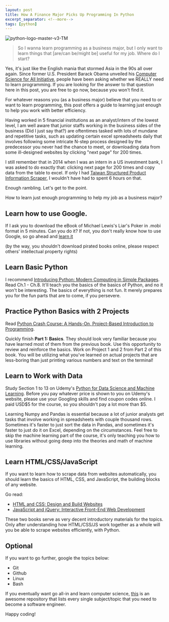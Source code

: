 ```yaml
---
layout: post
title: How A Finance Major Picks Up Programming In Python
excerpt_separator: <!--more-->
tags: [python]
---
```


![python-logo-master-v3-TM](https://user-images.githubusercontent.com/44837996/55782192-56fa6200-5ade-11e9-806e-b48fa0de937b.png)
<!--more-->

> So I wanna learn programming as a business major, but I only want to learn things that [are/can be/might be] useful for my job. Where do I start?

Yes, it's just like the English mania that stormed Asia in the 90s all over again. Since former U.S. President Barack Obama unveiled his [Computer Science for All Initiative](https://obamawhitehouse.archives.gov/blog/2016/01/30/computer-science-all), people have been asking whether we REALLY need to learn programming. If you are looking for the answer to that question here in this post, you are free to go now, because you won't find it.

For whatever reasons you (as a business major) believe that you need to or want to learn programming, this post offers a guide to learning just enough to help you work with better efficiency.

Having worked in 5 financial institutions as an analyst/intern of the lowest level, I am well aware that junior staffs working in the business sides of the business (Did I just say that?) are oftentimes tasked with lots of mundane and repetitive tasks, such as updating certain excel spreadsheets daily that involves following some intricate N-step process designed by the predecessor you never had the chance to meet, or downloading data from some ill-designed websites by clicking "next page" for 200 times.

I still remember that in 2014 when I was an intern in a US investment bank, I was asked to do exactly that: clicking next page for 200 times and copy data from the table to excel. If only I had [Taiwan Structured Product Information Scraper](https://github.com/jn8029/tdcc), I wouldn't have had to spent 6 hours on that.

Enough rambling. Let's get to the point.

How to learn just enough programming to help my job as a business major?


## Learn how to use Google.


If I ask you to download the eBook of Michael Lewis's Liar's Poker in .mobi format in 5 minutes. Can you do it? If not, you don't really know how to use Google, so go ahead and [learn it](https://support.google.com/websearch/answer/134479?hl=en)

(by the way, you shouldn't download pirated books online, please respect others' intellectual property rights)


## Learn Basic Python


I recommend [Introducing Python: Modern Computing in Simple Packages](https://www.amazon.com/Introducing-Python-Modern-Computing-Packages/dp/1449359361). Read Ch.1 - Ch.8. It'll teach you the basics of the basics of Python, and no it won't be interesting. The basics of everything is not fun. It merely prepares you for the fun parts that are to come, if you persevere.


## Practice Python Basics with 2 Projects


Read [Python Crash Course: A Hands-On, Project-Based Introduction to Programming](https://www.amazon.com/Python-Crash-Course-Hands-Project-Based/dp/1593276036/ref=sr_1_1?keywords=python+crash+course&qid=1554798353&s=books&sr=1-1).

Quickly finish <strong>Part 1: Basics</strong>. They should look very familiar because you have learned most of them from the previous book. Use this opportunity to review and reinforce the basics.
Work on Project 1 and 2 from Part 2 of this book. You will be utilizing what you've learned on actual projects that are less-boring than just printing various numbers and text on the terminal!


## Learn to Work with Data


Study Section 1 to 13 on Udemy's [Python for Data Science and Machine Learning](https://www.udemy.com/python-for-data-science-and-machine-learning-bootcamp/learn/v4/content). Before you pay whatever price is shown to you on Udemy's website, please use your Googling skills and find coupon codes online. I paid USD$5 for the course, so you shouldn't pay a lot more than $5.

Learning Numpy and Pandas is essential because a lot of junior analysts get tasks that involve working in spreadsheets with couple thousand rows. Sometimes it's faster to just sort the data in Pandas, and sometimes it's faster to just do it on Excel, depending on the circumstances. Feel free to skip the machine learning part of the course, it's only teaching you how to use libraries without going deep into the theories and math of machine learning.


## Learn HTML/CSS/JavaScript


If you want to learn how to scrape data from websites automatically, you should learn the basics of HTML, CSS, and JavaScript, the building blocks of any website.

Go read:
* [HTML and CSS: Design and Build Websites](https://www.amazon.com/HTML-CSS-Design-Build-Websites/dp/1118008189)
* [JavaScript and jQuery: Interactive Front-End Web Development](https://www.amazon.com/JavaScript-jQuery-Interactive-Front-End-Development/dp/1118871650/ref=dp_rm_img_2)

These two books serve as very decent introductory materials for the topics. Only after understanding how HTML/CSS/JS work together as a whole will you be able to scrape websites efficiently, with Python.


## Optional


If you want to go further, google the topics below:

* Git
* Github
* Linux
* Bash

If you eventually want go all-in and learn computer science, [this](https://github.com/jwasham/coding-interview-university) is an awesome repository that lists every single subject/topic that you need to become a software engineer.

Happy coding!
